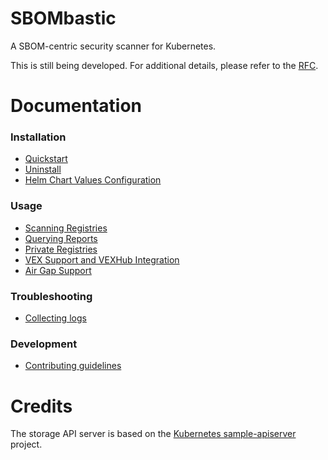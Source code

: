 # SBOMbastic

A SBOM-centric security scanner for Kubernetes.

This is still being developed. For additional details, please refer to the [RFC](docs/rfc).

# Documentation

### Installation

- [Quickstart](docs/installation/quickstart.md)
- [Uninstall](docs/installation/uninstall.md)
- [Helm Chart Values Configuration](docs/installation/helm-values.md)

### Usage

- [Scanning Registries](docs/user-guide/scanning-registries.md)
- [Querying Reports](docs/user-guide/querying-reports.md)
- [Private Registries](docs/user-guide/private-registries.md)
- [VEX Support and VEXHub Integration](docs/user-guide/vex.md)
- [Air Gap Support](docs/user-guide/airgap-support.md)

### Troubleshooting

- [Collecting logs](docs/troubleshooting/collecting-logs.md)

### Development

- [Contributing guidelines](CONTRIBUTING.md)

# Credits

The storage API server is based on the [Kubernetes sample-apiserver](https://github.com/kubernetes/sample-apiserver) project.
